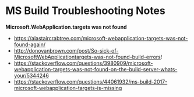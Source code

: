 # MS Build Troubleshooting Notes

**Microsoft.WebApplication.targets was not found**
- https://alastaircrabtree.com/microsoft-webapplication-targets-was-not-found-again/
- http://donovanbrown.com/post/So-sick-of-MicrosoftWebApplicationtargets-was-not-found-build-errors!
- https://stackoverflow.com/questions/3980909/microsoft-webapplication-targets-was-not-found-on-the-build-server-whats-your/5344246
- https://stackoverflow.com/questions/44061932/ms-build-2017-microsoft-webapplication-targets-is-missing
